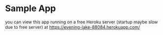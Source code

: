 # Sample App
you can view this app running on a free Heroku server (startup
maybe slow due to free server) at https://evening-lake-88084.herokuapp.com/
